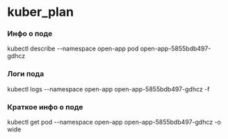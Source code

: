 # kuber_plan

### Инфо о поде

kubectl describe --namespace open-app pod open-app-5855bdb497-gdhcz

### Логи пода

kubectl logs --namespace open-app open-app-5855bdb497-gdhcz -f

### Краткое инфо о поде

kubectl get pod --namespace open-app open-app-5855bdb497-gdhcz -o wide